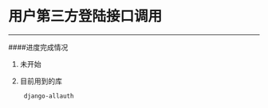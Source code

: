 # 用户第三方登陆接口调用
--------------------------
####进度完成情况
1. 未开始

2. 目前用到的库
        
        django-allauth